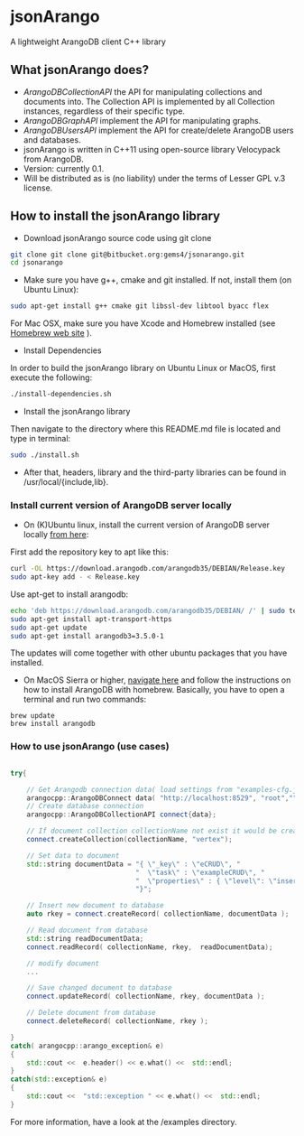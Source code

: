 # jsonArango

A lightweight ArangoDB client C++ library

## What jsonArango does?

* _ArangoDBCollectionAPI_ the API for manipulating collections and documents into. The Collection API is implemented by all Collection instances, regardless of their specific type.
* _ArangoDBGraphAPI_ implement the API for manipulating graphs.
* _ArangoDBUsersAPI_ implement the API for create/delete ArangoDB users and databases.
* jsonArango is written in C++11 using open-source library Velocypack from ArangoDB.
* Version: currently 0.1.
* Will be distributed as is (no liability) under the terms of Lesser GPL v.3 license.

## How to install the jsonArango library

* Download jsonArango source code using git clone

```sh
git clone git clone git@bitbucket.org:gems4/jsonarango.git
cd jsonarango
```

* Make sure you have g++, cmake and git installed. If not, install them (on Ubuntu Linux):

```sh
sudo apt-get install g++ cmake git libssl-dev libtool byacc flex
```
For Mac OSX, make sure you have Xcode and Homebrew installed (see [Homebrew web site](http://brew.sh) ).

* Install Dependencies

In order to build the jsonArango library on Ubuntu Linux or MacOS, first execute the following:

```sh
./install-dependencies.sh
```

* Install the jsonArango library

Then navigate to the directory where this README.md file is located and type in terminal:

```sh
sudo ./install.sh
```

* After that, headers, library  and the third-party libraries can be found in /usr/local/{include,lib}.


### Install current version of ArangoDB server locally

* On (K)Ubuntu linux, install the current version of ArangoDB server locally [from here](https://www.arangodb.com/download-major/ubuntu/):

First add the repository key to apt like this:

```sh
curl -OL https://download.arangodb.com/arangodb35/DEBIAN/Release.key
sudo apt-key add - < Release.key
```

Use apt-get to install arangodb:

```sh
echo 'deb https://download.arangodb.com/arangodb35/DEBIAN/ /' | sudo tee /etc/apt/sources.list.d/arangodb.list
sudo apt-get install apt-transport-https
sudo apt-get update
sudo apt-get install arangodb3=3.5.0-1
```

The updates will come together with other ubuntu packages that you have installed.

* On MacOS Sierra or higher, [navigate here](https://www.arangodb.com/docs/stable/installation-mac-osx.html) and follow the instructions on how to install ArangoDB with homebrew. Basically, you have to open a terminal and run two commands:

~~~
brew update
brew install arangodb
~~~

### How to use jsonArango (use cases)

```c++

try{

    // Get Arangodb connection data( load settings from "examples-cfg.json" config file )
    arangocpp::ArangoDBConnect data( "http://localhost:8529", "root","", "_system");
    // Create database connection
    arangocpp::ArangoDBCollectionAPI connect{data};

    // If document collection collectionName not exist it would be created
    connect.createCollection(collectionName, "vertex");

    // Set data to document
    std::string documentData = "{ \"_key\" : \"eCRUD\", "
                               "  \"task\" : \"exampleCRUD\", "
                               "  \"properties\" : { \"level\": \"insert record\" } "
                               "}";

    // Insert new document to database
    auto rkey = connect.createRecord( collectionName, documentData );

    // Read document from database
    std::string readDocumentData;
    connect.readRecord( collectionName, rkey,  readDocumentData);

    // modify document
    ...

    // Save changed document to database
    connect.updateRecord( collectionName, rkey, documentData );

    // Delete document from database
    connect.deleteRecord( collectionName, rkey );

}
catch( arangocpp::arango_exception& e)
{
    std::cout <<  e.header() << e.what() <<  std::endl;
}
catch(std::exception& e)
{
    std::cout <<  "std::exception " << e.what() <<  std::endl;
}

```

For more information, have a look at the /examples directory.
